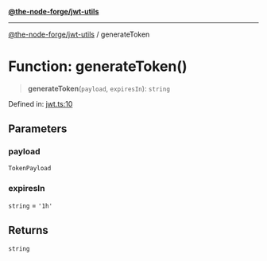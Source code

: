 [**@the-node-forge/jwt-utils**](../README.md)

---

[@the-node-forge/jwt-utils](../globals.md) / generateToken

# Function: generateToken()

> **generateToken**(`payload`, `expiresIn`): `string`

Defined in:
[jwt.ts:10](https://github.com/The-Node-Forge/jwt-utils/blob/571c279a5b9e4b71bc224e7e8ed55a68ed9b7999/src/jwt.ts#L10)

## Parameters

### payload

`TokenPayload`

### expiresIn

`string` = `'1h'`

## Returns

`string`
